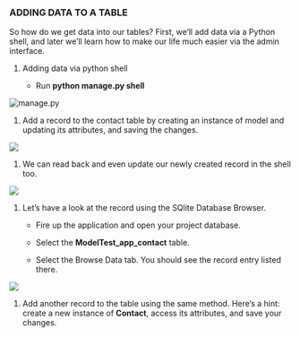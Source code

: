 ### ADDING DATA TO A TABLE

So how do we get data into our tables? First, we’ll add data via a Python shell,
and later we’ll learn how to make our life much easier via the admin interface.

1.  Adding data via python shell

    -   Run **python manage.py shell**

![manage.py](http://codeinstitute.wpengine.com/wp-content/uploads/2015/11/manage_py.png)

1.  Add a record to the contact table by creating an instance of model and
    updating its attributes, and saving the changes.

![](http://codeinstitute.wpengine.com/wp-content/uploads/2015/11/1448898161_image12.png)

1.  We can read back and even update our newly created record in the shell too.

![](http://codeinstitute.wpengine.com/wp-content/uploads/2015/11/1448898161_image13.png)

1.  Let’s have a look at the record using the SQlite Database Browser.

    -   Fire up the application and open your project database.

    -   Select the **ModelTest_app_contact** table.

    -   Select the Browse Data tab. You should see the record entry listed
        there.

![](http://codeinstitute.wpengine.com/wp-content/uploads/2015/11/1448898161_image14.png)

1.  Add another record to the table using the same method. Here’s a hint: create
    a new instance of **Contact**, access its attributes, and save your changes.
